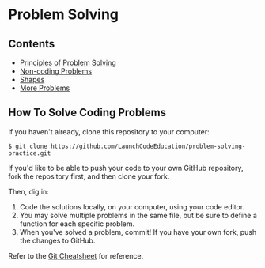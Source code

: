 # Problem Solving

## Contents

- [Principles of Problem Solving](principles/README.md)
- [Non-coding Problems](noncoding/README.md)
- [Shapes](shapes/README.md)
- [More Problems](more-problems/README.md)

## How To Solve Coding Problems

If you haven't already, clone this repository to your computer:

```nohighlight
$ git clone https://github.com/LaunchCodeEducation/problem-solving-practice.git
```

If you'd like to be able to push your code to your own GitHub repository, fork the repository first, and then clone your fork.

Then, dig in:

1. Code the solutions locally, on your computer, using your code editor.
1. You may solve multiple problems in the same file, but be sure to define a function for each specific problem.
1. When you've solved a problem, commit! If you have your own fork, push the changes to GitHub.

Refer to the [Git Cheatsheet](https://github.com/LaunchCodeEducation/cheatsheets/blob/master/git-basics/README.md) for reference.
